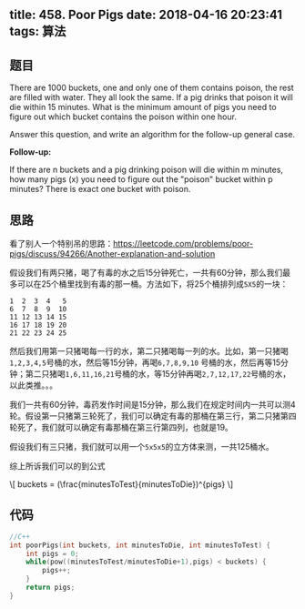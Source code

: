 title: 458. Poor Pigs
date: 2018-04-16 20:23:41
tags: 算法
---

## 题目

There are 1000 buckets, one and only one of them contains poison, the rest are filled with water. They all look the same. If a pig drinks that poison it will die within 15 minutes. What is the minimum amount of pigs you need to figure out which bucket contains the poison within one hour.

Answer this question, and write an algorithm for the follow-up general case.

**Follow-up:**

If there are n buckets and a pig drinking poison will die within m minutes, how many pigs (x) you need to figure out the "poison" bucket within p minutes? There is exact one bucket with poison.

<!--more-->

<script type="text/javascript" src="http://cdn.mathjax.org/mathjax/latest/MathJax.js?config=default"></script>

## 思路

看了别人一个特别吊的思路：<https://leetcode.com/problems/poor-pigs/discuss/94266/Another-explanation-and-solution>

假设我们有两只猪，喝了有毒的水之后15分钟死亡，一共有60分钟，那么我们最多可以在25个桶里找到有毒的那一桶。方法如下，将25个桶排列成`5X5`的一块：

```
1  2  3  4   5
6  7  8  9  10
11 12 13 14 15
16 17 18 19 20
21 22 23 24 25 
```

然后我们用第一只猪喝每一行的水，第二只猪喝每一列的水。比如，第一只猪喝`1,2,3,4,5`号桶的水，然后等15分钟，再喝`6,7,8,9,10` 号桶的水，然后再等15分钟；第二只猪喝`1,6,11,16,21`号桶的水，等15分钟再喝`2,7,12,17,22`号桶的水，以此类推。。。

我们一共有60分钟，毒药发作时间是15分钟，那么我们在规定时间内一共可以测4轮。假设第一只猪第三轮死了，我们可以确定有毒的那桶在第三行，第二只猪第四轮死了，我们就可以确定有毒那桶在第三行第四列，也就是19。

假设我们有三只猪，我们就可以用一个`5x5x5`的立方体来测，一共125桶水。

综上所诉我们可以的到公式

\\[
	buckets = (\frac{minutesToTest}{minutesToDie})^{pigs}
\\]


## 代码


```c++
//C++
int poorPigs(int buckets, int minutesToDie, int minutesToTest) {
    int pigs = 0;
    while(pow((minutesToTest/minutesToDie+1),pigs) < buckets) {
        pigs++;
    }
    return pigs;
}
```